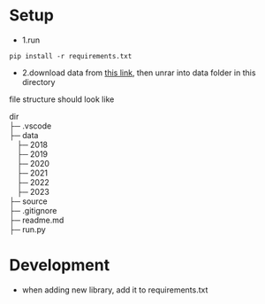 # Setup

- 1.run

```
pip install -r requirements.txt
```

- 2.download data from [this link](https://drive.google.com/file/d/107WikNVtve-QY7I7-pMsdFFHpAnNFxmO/view), then unrar into data folder in this directory

file structure should look like

dir  
├─ .vscode  
├─ data  
&ensp;&ensp;├─ 2018  
&ensp;&ensp;├─ 2019  
&ensp;&ensp;├─ 2020  
&ensp;&ensp;├─ 2021  
&ensp;&ensp;├─ 2022  
&ensp;&ensp;├─ 2023  
├─ source  
├─ .gitignore  
├─ readme.md  
├─ run.py

# Development

- when adding new library, add it to requirements.txt

